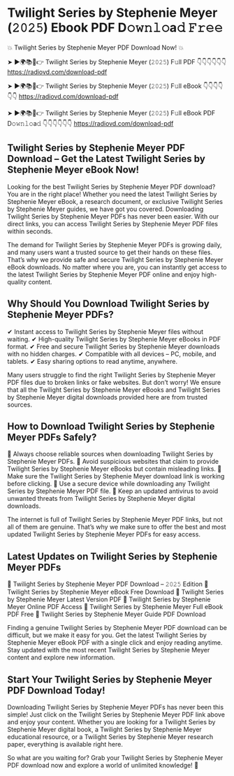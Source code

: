 # Twilight Series by Stephenie Meyer (𝟸𝟶𝟸𝟻) Ebook PDF D𝚘𝚠𝚗𝚕𝚘a𝚍 𝙵𝚛𝚎𝚎

💥 Twilight Series by Stephenie Meyer PDF Download Now! 💥

➤ ►🌍📚📱👉 Twilight Series by Stephenie Meyer (𝟸𝟶𝟸𝟻) F𝚞ll PDF 👇👇👇👇👇👇
https://radiovd.com/download-pdf

➤ ►🌍📚📱👉 Twilight Series by Stephenie Meyer (𝟸𝟶𝟸𝟻) F𝚞ll eBook 👇👇👇👇👇👇
https://radiovd.com/download-pdf

➤ ►🌍📚📱👉 Twilight Series by Stephenie Meyer (𝟸𝟶𝟸𝟻) F𝚞ll eBook PDF D𝚘𝚠𝚗𝚕𝚘a𝚍 👇👇👇👇👇👇
https://radiovd.com/download-pdf

## Twilight Series by Stephenie Meyer PDF Download – Get the Latest Twilight Series by Stephenie Meyer eBook Now!

Looking for the best Twilight Series by Stephenie Meyer PDF download? You are in the right place! Whether you need the latest Twilight Series by Stephenie Meyer eBook, a research document, or exclusive Twilight Series by Stephenie Meyer guides, we have got you covered. Downloading Twilight Series by Stephenie Meyer PDFs has never been easier. With our direct links, you can access Twilight Series by Stephenie Meyer PDF files within seconds.

The demand for Twilight Series by Stephenie Meyer PDFs is growing daily, and many users want a trusted source to get their hands on these files. That’s why we provide safe and secure Twilight Series by Stephenie Meyer eBook downloads. No matter where you are, you can instantly get access to the latest Twilight Series by Stephenie Meyer PDF online and enjoy high-quality content.

## Why Should You Download Twilight Series by Stephenie Meyer PDFs?

✔ Instant access to Twilight Series by Stephenie Meyer files without waiting.
✔ High-quality Twilight Series by Stephenie Meyer eBooks in PDF format.
✔ Free and secure Twilight Series by Stephenie Meyer downloads with no hidden charges.
✔ Compatible with all devices – PC, mobile, and tablets.
✔ Easy sharing options to read anytime, anywhere.

Many users struggle to find the right Twilight Series by Stephenie Meyer PDF files due to broken links or fake websites. But don’t worry! We ensure that all the Twilight Series by Stephenie Meyer eBooks and Twilight Series by Stephenie Meyer digital downloads provided here are from trusted sources.

## How to Download Twilight Series by Stephenie Meyer PDFs Safely?

📌 Always choose reliable sources when downloading Twilight Series by Stephenie Meyer PDFs.
📌 Avoid suspicious websites that claim to provide Twilight Series by Stephenie Meyer eBooks but contain misleading links.
📌 Make sure the Twilight Series by Stephenie Meyer download link is working before clicking.
📌 Use a secure device while downloading any Twilight Series by Stephenie Meyer PDF file.
📌 Keep an updated antivirus to avoid unwanted threats from Twilight Series by Stephenie Meyer digital downloads.

The internet is full of Twilight Series by Stephenie Meyer PDF links, but not all of them are genuine. That’s why we make sure to offer the best and most updated Twilight Series by Stephenie Meyer PDFs for easy access.

## Latest Updates on Twilight Series by Stephenie Meyer PDFs

🔹 Twilight Series by Stephenie Meyer PDF Download – 𝟸𝟶𝟸𝟻 Edition
🔹 Twilight Series by Stephenie Meyer eBook Free Download
🔹 Twilight Series by Stephenie Meyer Latest Version PDF
🔹 Twilight Series by Stephenie Meyer Online PDF Access
🔹 Twilight Series by Stephenie Meyer Full eBook PDF Free
🔹 Twilight Series by Stephenie Meyer Guide PDF Download

Finding a genuine Twilight Series by Stephenie Meyer PDF download can be difficult, but we make it easy for you. Get the latest Twilight Series by Stephenie Meyer eBook PDF with a single click and enjoy reading anytime. Stay updated with the most recent Twilight Series by Stephenie Meyer content and explore new information.

## Start Your Twilight Series by Stephenie Meyer PDF Download Today!

Downloading Twilight Series by Stephenie Meyer PDFs has never been this simple! Just click on the Twilight Series by Stephenie Meyer PDF link above and enjoy your content. Whether you are looking for a Twilight Series by Stephenie Meyer digital book, a Twilight Series by Stephenie Meyer educational resource, or a Twilight Series by Stephenie Meyer research paper, everything is available right here.

So what are you waiting for? Grab your Twilight Series by Stephenie Meyer PDF download now and explore a world of unlimited knowledge! 🚀